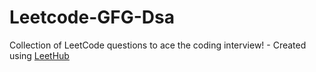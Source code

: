 # Leetcode-GFG-Dsa
Collection of LeetCode questions to ace the coding interview! - Created using [LeetHub](https://github.com/QasimWani/LeetHub)
